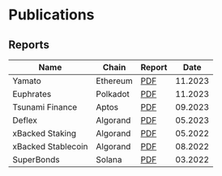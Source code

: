 # Publications

## Reports

| Name | Chain | Report | Date |
| ---- | ----- | ------ | ---- |
| Yamato | Ethereum | [PDF](reports/Yamato_Ethereum.pdf) | 11.2023 |
| Euphrates | Polkadot | [PDF](reports/Euphrates_Polkadot.pdf) | 11.2023 |
| Tsunami Finance | Aptos | [PDF](reports/TsunamiFinance_Aptos.pdf) | 09.2023 |
| Deflex | Algorand | [PDF](reports/Deflex_Algorand.pdf) | 05.2023 |
| xBacked Staking | Algorand | [PDF](reports/xBacked_Staking_Algorand.pdf) | 05.2022 |
| xBacked Stablecoin | Algorand | [PDF](reports/xBacked_Stablecoin_Algorand.pdf) | 08.2022 |
| SuperBonds | Solana | [PDF](reports/SuperBonds_Solana.pdf) | 03.2022 |




